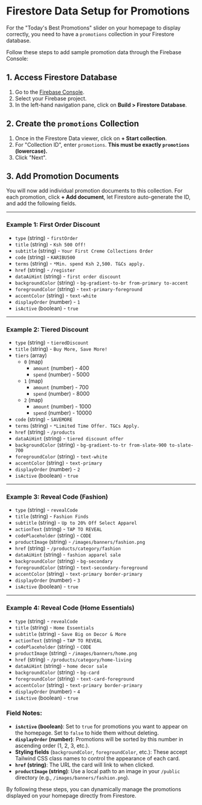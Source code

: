 
# Firestore Data Setup for Promotions

For the "Today's Best Promotions" slider on your homepage to display correctly, you need to have a `promotions` collection in your Firestore database.

Follow these steps to add sample promotion data through the Firebase Console:

## 1. Access Firestore Database

1.  Go to the [Firebase Console](https://console.firebase.google.com/).
2.  Select your Firebase project.
3.  In the left-hand navigation pane, click on **Build > Firestore Database**.

## 2. Create the `promotions` Collection

1.  Once in the Firestore Data viewer, click on **+ Start collection**.
2.  For "Collection ID", enter `promotions`. **This must be exactly `promotions` (lowercase).**
3.  Click "Next".

## 3. Add Promotion Documents

You will now add individual promotion documents to this collection. For each promotion, click **+ Add document**, let Firestore auto-generate the ID, and add the following fields.

---

### Example 1: First Order Discount

*   `type` (string) - `firstOrder`
*   `title` (string) - `Ksh 500 Off!`
*   `subtitle` (string) - `Your First Creme Collections Order`
*   `code` (string) - `KARIBU500`
*   `terms` (string) - `*Min. spend Ksh 2,500. T&Cs apply.`
*   `href` (string) - `/register`
*   `dataAiHint` (string) - `first order discount`
*   `backgroundColor` (string) - `bg-gradient-to-br from-primary to-accent`
*   `foregroundColor` (string) - `text-primary-foreground`
*   `accentColor` (string) - `text-white`
*   `displayOrder` (number) - `1`
*   `isActive` (boolean) - `true`

---

### Example 2: Tiered Discount

*   `type` (string) - `tieredDiscount`
*   `title` (string) - `Buy More, Save More!`
*   `tiers` (array)
    *   `0` (map)
        *   `amount` (number) - 400
        *   `spend` (number) - 5000
    *   `1` (map)
        *   `amount` (number) - 700
        *   `spend` (number) - 8000
    *   `2` (map)
        *   `amount` (number) - 1000
        *   `spend` (number) - 10000
*   `code` (string) - `SAVEMORE`
*   `terms` (string) - `*Limited Time Offer. T&Cs Apply.`
*   `href` (string) - `/products`
*   `dataAiHint` (string) - `tiered discount offer`
*   `backgroundColor` (string) - `bg-gradient-to-tr from-slate-900 to-slate-700`
*   `foregroundColor` (string) - `text-white`
*   `accentColor` (string) - `text-primary`
*   `displayOrder` (number) - `2`
*   `isActive` (boolean) - `true`

---

### Example 3: Reveal Code (Fashion)

*   `type` (string) - `revealCode`
*   `title` (string) - `Fashion Finds`
*   `subtitle` (string) - `Up to 20% Off Select Apparel`
*   `actionText` (string) - `TAP TO REVEAL`
*   `codePlaceholder` (string) - `CODE`
*   `productImage` (string) - `/images/banners/fashion.png`
*   `href` (string) - `/products/category/fashion`
*   `dataAiHint` (string) - `fashion apparel sale`
*   `backgroundColor` (string) - `bg-secondary`
*   `foregroundColor` (string) - `text-secondary-foreground`
*   `accentColor` (string) - `text-primary border-primary`
*   `displayOrder` (number) - `3`
*   `isActive` (boolean) - `true`

---

### Example 4: Reveal Code (Home Essentials)

*   `type` (string) - `revealCode`
*   `title` (string) - `Home Essentials`
*   `subtitle` (string) - `Save Big on Decor & More`
*   `actionText` (string) - `TAP TO REVEAL`
*   `codePlaceholder` (string) - `CODE`
*   `productImage` (string) - `/images/banners/home.png`
*   `href` (string) - `/products/category/home-living`
*   `dataAiHint` (string) - `home decor sale`
*   `backgroundColor` (string) - `bg-card`
*   `foregroundColor` (string) - `text-card-foreground`
*   `accentColor` (string) - `text-primary border-primary`
*   `displayOrder` (number) - `4`
*   `isActive` (boolean) - `true`

### Field Notes:

*   **`isActive` (boolean)**: Set to `true` for promotions you want to appear on the homepage. Set to `false` to hide them without deleting.
*   **`displayOrder` (number)**: Promotions will be sorted by this number in ascending order (1, 2, 3, etc.).
*   **Styling fields** (`backgroundColor`, `foregroundColor`, etc.): These accept Tailwind CSS class names to control the appearance of each card.
*   **`href` (string)**: The URL the card will link to when clicked.
*   **`productImage` (string)**: Use a local path to an image in your `/public` directory (e.g., `/images/banners/fashion.png`).

By following these steps, you can dynamically manage the promotions displayed on your homepage directly from Firestore.
